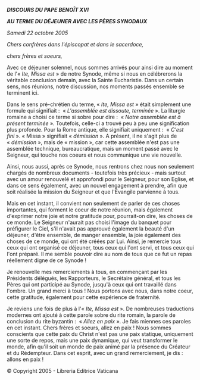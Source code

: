 ***DISCOURS DU PAPE BENOÎT XVI***

***AU TERME DU DÉJEUNER AVEC LES PÈRES SYNODAUX***

*Samedi 22 octobre 2005*

*Chers confrères dans l'épiscopat et dans le sacerdoce,*

*chers frères et soeurs,*

Avec ce déjeuner solennel, nous sommes arrivés pour ainsi dire au moment de l'« *Ite, Missa est* » de notre Synode, même si nous en célébrerons la véritable conclusion demain, avec la Sainte Eucharistie. Dans un certain sens, nos réunions, notre discussion, nos moments passés ensemble se terminent ici.

Dans le sens pré-chrétien du terme, « *Ite, Missa est* » était simplement une formule qui signifiait :  « *L'assemblée est dissoute, terminée* ». La liturgie romaine a choisi ce terme si sobre pour dire :  « *Notre assemblée est à présent terminée* ». Toutefois, celle-ci a trouvé peu à peu une signification plus profonde. Pour la Rome antique, elle signifiait uniquement :  « *C'est fini* ». « Missa » signifiait « *démission* ». A présent, il ne s'agit plus de « *démission* », mais de « mission », car cette assemblée n'est pas une assemblée technique, bureaucratique, mais un moment passé avec le Seigneur, qui touche nos coeurs et nous communique une vie nouvelle.

Ainsi, nous aussi, après ce Synode, nous rentrons chez nous non seulement chargés de nombreux documents - toutefois très précieux - mais surtout avec un amour renouvelé et approfondi pour le Seigneur, pour son Eglise, et dans ce sens également, avec un nouvel engagement à prendre, afin que soit réalisée la mission du Seigneur et que l'Evangile parvienne à tous.

Mais en cet instant, il convient non seulement de parler de ces choses importantes, qui forment le coeur de notre réunion, mais également d'exprimer notre joie et notre gratitude pour, pourrait-on dire, les choses de ce monde. Le Seigneur n'aurait pas choisi l'image du banquet pour préfigurer le Ciel, s'il n'avait pas approuvé également la beauté d'un déjeuner, d'être ensemble, de manger ensemble, la joie également des choses de ce monde, qui ont été créées par Lui. Ainsi, je remercie tous ceux qui ont organisé ce déjeuner, tous ceux qui l'ont servi, et tous ceux qui l'ont préparé. Il me semble pouvoir dire au nom de tous que ce fut un repas réellement digne de ce Synode !

Je renouvelle mes remerciements à tous, en commençant par les Présidents délégués, les Rapporteurs, le Secrétaire général, et tous les Pères qui ont participé au Synode, jusqu'à ceux qui ont travaillé dans l'ombre. Un grand merci à tous ! Nous portons avec nous, dans notre coeur, cette gratitude, également pour cette expérience de fraternité.

Je reviens une fois de plus à l'« *Ite, Missa est* ». De nombreuses traductions modernes ont ajouté à cette parole sobre du rite romain, la parole de conclusion du rite byzantin :  « *Allez en paix* ». Je fais miennes ces paroles en cet instant. Chers frères et soeurs, allez en paix ! Nous sommes conscients que cette paix du Christ n'est pas une paix statique, uniquement une sorte de repos, mais une paix dynamique, qui veut transformer le monde, afin qu'il soit un monde de paix animé par la présence du Créateur et du Rédempteur. Dans cet esprit, avec un grand remerciement, je dis :  allons en paix !

© Copyright 2005 - Libreria Editrice Vaticana
